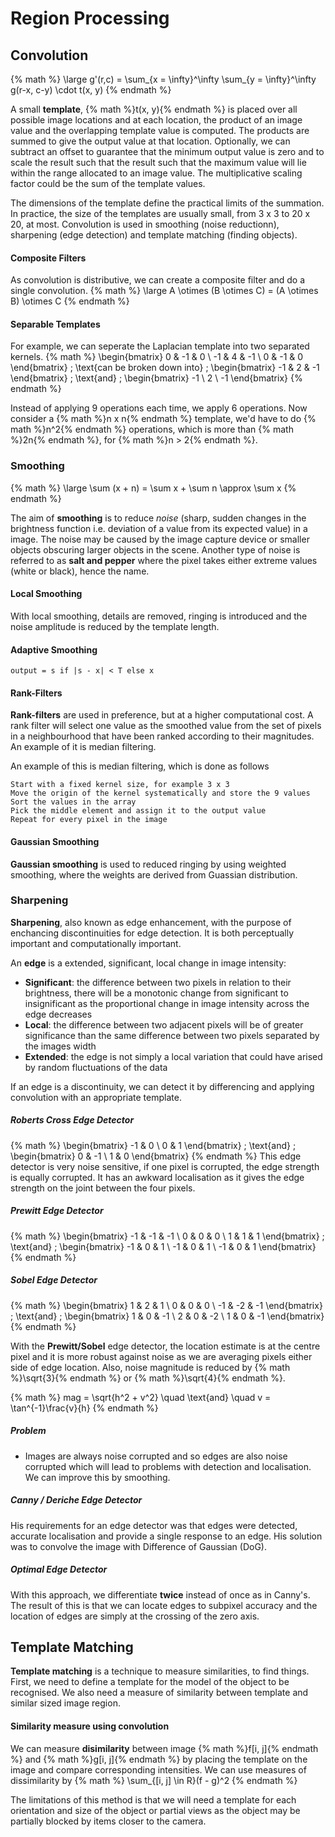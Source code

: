 # Region Processing

## Convolution
{% math %}
\large
g'(r,c) = \sum_{x = \infty}^\infty \sum_{y = \infty}^\infty g(r-x, c-y) \cdot t(x, y)
{% endmath %}

A small **template**, {% math %}t(x, y){% endmath %} is placed over all possible image locations and at each location, the product of an image value and the overlapping template value is computed. The products are summed to give the output value at that location. Optionally, we can subtract an offset to guarantee that the minimum output value is zero and to scale the result such that the result such that the maximum value will lie within the range allocated to an image value. The multiplicative scaling factor could be the sum of the template values.

The dimensions of the template define the practical limits of the summation. In practice, the size of the templates are usually small, from 3 x 3 to 20 x 20, at most. Convolution is used in smoothing (noise reductionn), sharpening (edge detection) and template matching (finding objects).

#### Composite Filters
As convolution is distributive, we can create a composite filter and do a single convolution.
{% math %}
\large
A \otimes (B \otimes C) = (A \otimes B) \otimes C
{% endmath %}

#### Separable Templates
For example, we can seperate the Laplacian template into two separated kernels.
{% math %}
\begin{bmatrix}
    0 & -1 & 0 \\
    -1 & 4 & -1 \\
    0 & -1 & 0
\end{bmatrix}
\; \text{can be broken down into} \;
\begin{bmatrix}
    -1 & 2 & -1
\end{bmatrix}
\; \text{and} \;
\begin{bmatrix}
    -1 \\
    2 \\
    -1
\end{bmatrix}
{% endmath %}

Instead of applying 9 operations each time, we apply 6 operations. Now consider a {% math %}n x n{% endmath %} template, we'd have to do {% math %}n^2{% endmath %} operations, which is more than {% math %}2n{% endmath %}, for {% math %}n > 2{% endmath %}.

### Smoothing
{% math %}
\large \sum (x + n) = \sum x + \sum n \approx \sum x
{% endmath %}

The aim of **smoothing** is to reduce *noise* (sharp, sudden changes in the brightness function i.e. deviation of a value from its expected value) in a image. The noise may be caused by the image capture device or smaller objects obscuring larger objects in the scene. Another type of noise is referred to as **salt and pepper** where the pixel takes either extreme values (white or black), hence the name.

#### Local Smoothing
With local smoothing, details are removed, ringing is introduced and the noise amplitude is reduced by the template length.

#### Adaptive Smoothing
``` output = s if |s - x| < T else x ```

#### Rank-Filters
**Rank-filters** are used in preference, but at a higher computational cost. A rank filter will select one value as the smoothed value from the set of pixels in a neighbourhood that have been ranked according to their magnitudes. An example of it is median filtering.

An example of this is median filtering, which is done as follows
```
Start with a fixed kernel size, for example 3 x 3
Move the origin of the kernel systematically and store the 9 values
Sort the values in the array
Pick the middle element and assign it to the output value
Repeat for every pixel in the image
```

#### Gaussian Smoothing
**Gaussian smoothing** is used to reduced ringing by using weighted smoothing, where the weights are derived from Guassian distribution.

### Sharpening
**Sharpening**, also known as edge enhancement, with the purpose of enchancing discontinuities for edge detection. It is both perceptually important and computationally important.

An **edge** is a extended, significant, local change in image intensity:
- **Significant**: the difference between two pixels in relation to their brightness, there will be a monotonic change from significant to insignificant as the proportional change in image intensity across the edge decreases
- **Local**: the difference between two adjacent pixels will be of greater significance than the same difference between two pixels separated by the images width
- **Extended**: the edge is not simply a local variation that could have arised by random fluctuations of the data

If an edge is a discontinuity, we can detect it by differencing and applying convolution with an appropriate template.

##### Roberts Cross Edge Detector
{% math %}
\begin{bmatrix}
    -1 & 0 \\
    0 & 1
\end{bmatrix}
\; \text{and} \;
\begin{bmatrix}
    0 & -1 \\
    1 & 0
\end{bmatrix}
{% endmath %}
This edge detector is very noise sensitive, if one pixel is corrupted, the edge strength is equally corrupted. It has an awkward localisation as it gives the edge strength on the joint between the four pixels.

##### Prewitt Edge Detector
{% math %}
\begin{bmatrix}
    -1 & -1 & -1 \\
    0 & 0 & 0 \\
    1 & 1 & 1
\end{bmatrix}
\; \text{and} \;
\begin{bmatrix}
    -1 & 0 & 1 \\
    -1 & 0 & 1 \\
    -1 & 0 & 1
\end{bmatrix}
{% endmath %}

##### Sobel Edge Detector
{% math %}
\begin{bmatrix}
    1 & 2 & 1 \\
    0 & 0 & 0 \\
    -1 & -2 & -1
\end{bmatrix}
\; \text{and} \;
\begin{bmatrix}
    1 & 0 & -1 \\
    2 & 0 & -2 \\
    1 & 0 & -1
\end{bmatrix}
{% endmath %}

With the **Prewitt/Sobel** edge detector, the location estimate is at the centre pixel and it is more robust against noise as we are averaging pixels either side of edge location. Also, noise magnitude is reduced by {% math %}\sqrt{3}{% endmath %} or {% math %}\sqrt{4}{% endmath %}.

{% math %}
mag = \sqrt{h^2 + v^2} \quad \text{and} \quad v = \tan^{-1}\frac{v}{h}
{% endmath %}

##### Problem
- Images are always noise corrupted and so edges are also noise corrupted which will lead to problems with detection and localisation. We can improve this by smoothing.

##### Canny / Deriche Edge Detector
His requirements for an edge detector was that edges were detected, accurate localisation and provide a single response to an edge. His solution was to convolve the image with Difference of Gaussian (DoG).

##### Optimal Edge Detector
With this approach, we differentiate **twice** instead of once as in Canny's. The result of this is that we can locate edges to subpixel accuracy and the location of edges are simply at the crossing of the zero axis.

## Template Matching
**Template matching** is a technique to measure similarities, to find things. First, we need to define a template for the model of the object to be recognised. We also need a measure of similarity between template and similar sized image region.

#### Similarity measure using convolution
We can measure **disimilarity** between image {% math %}f[i, j]{% endmath %} and {% math %}g[i, j]{% endmath %} by placing the template on the image and compare corresponding intensities. We can use measures of dissimilarity by
{% math %}
\sum_{[i, j] \in R}(f - g)^2
{% endmath %}

The limitations of this method is that we will need a template for each orientation and size of the object or partial views as the object may be partially blocked by items closer to the camera.